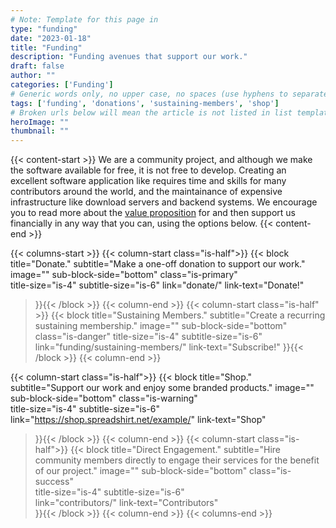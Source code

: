 ```yaml
---
# Note: Template for this page in 
type: "funding"
date: "2023-01-18"
title: "Funding"
description: "Funding avenues that support our work."
draft: false
author: ""
categories: ['Funding']
# Generic words only, no upper case, no spaces (use hyphens to separate words rather)
tags: ['funding', 'donations', 'sustaining-members', 'shop']
# Broken urls below will mean the article is not listed in list templates
heroImage: ""
thumbnail: ""
---
```


{{< content-start >}}
We are a community project, and although we make the software available for free, it is not free to develop. Creating an excellent software application like requires time and skills for many contributors around the world, and the maintainance of expensive infrastructure like download servers and backend systems. We encourage you to read more about the [value proposition](../value-proposition/) for and then support us financially in any way that you can, using the options below.
{{< content-end >}}

{{< columns-start >}}
{{< column-start class="is-half">}}
{{< block
    title="Donate."
    subtitle="Make a one-off donation to support our work."
    image=""
    sub-block-side="bottom"
    class="is-primary"     
    title-size="is-4"
    subtitle-size="is-6"
    link="donate/"
    link-text="Donate!"    
>}}{{< /block >}}
{{< column-end >}}
{{< column-start class="is-half" >}}
{{< block
    title="Sustaining Members."
    subtitle="Create a recurring sustaining membership."
    image=""
    sub-block-side="bottom"
    class="is-danger" 
    title-size="is-4"
    subtitle-size="is-6"    
    link="funding/sustaining-members/"
    link-text="Subscribe!"
>}}{{< /block >}}
{{< column-end >}}

{{< column-start class="is-half">}}
{{< block
    title="Shop."
    subtitle="Support our work and enjoy some branded products."
    image=""
    sub-block-side="bottom"
    class="is-warning"     
    title-size="is-4"
    subtitle-size="is-6"    
    link="https://shop.spreadshirt.net/example/"
    link-text="Shop"
>}}{{< /block >}}
{{< column-end >}}
{{< column-start class="is-half">}}
{{< block
    title="Direct Engagement."
    subtitle="Hire community members directly to engage their services for the benefit of our project."
    image=""
    sub-block-side="bottom"
    class="is-success"     
    title-size="is-4"
    subtitle-size="is-6"  
    link="contributors/"
    link-text="Contributors"  
>}}{{< /block >}}
{{< column-end >}}
{{< columns-end >}}
